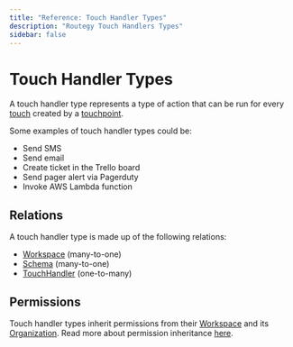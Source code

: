 ```yaml
---
title: "Reference: Touch Handler Types"
description: "Routegy Touch Handlers Types"
sidebar: false
---
```


# Touch Handler Types

A touch handler type represents a type of action that can be run for every [touch](/reference/touches.html) created by a [touchpoint](/reference/touchpoints.html).

Some examples of touch handler types could be:

* Send SMS
* Send email
* Create ticket in the Trello board
* Send pager alert via Pagerduty
* Invoke AWS Lambda function

## Relations

A touch handler type is made up of the following relations:

* [Workspace](/reference/workspaces.html) (many-to-one)
* [Schema](/reference/schemas.html) (many-to-one)
* [TouchHandler](/reference/touch-handlers.html) (one-to-many)

## Permissions

Touch handler types inherit permissions from their [Workspace](/reference/workspaces.html) and its [Organization](/reference/organizations.html). Read more about permission inheritance [here](/reference/permissions.html).
